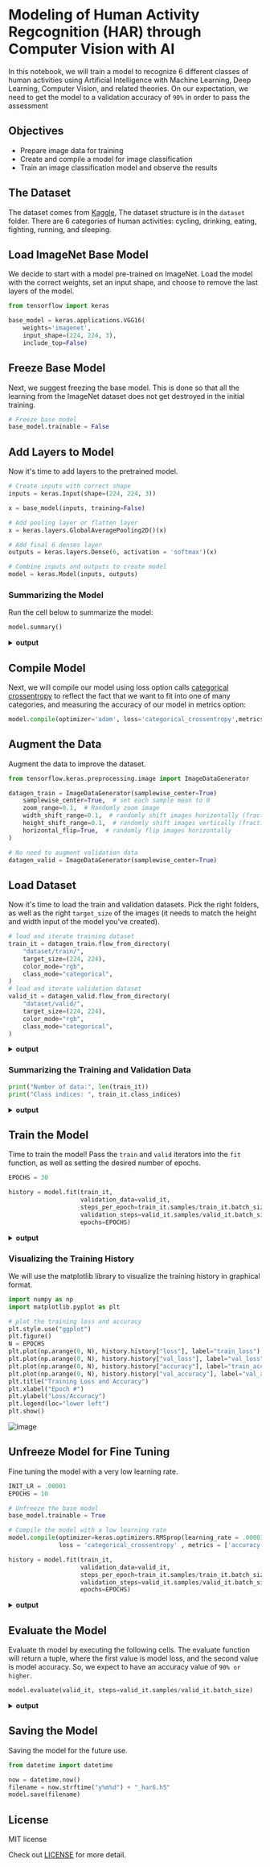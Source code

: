 # Modeling of Human Activity Regcognition (HAR) through Computer Vision with AI

In this notebook, we will train a model to recognize 6 different classes of human activities using Artificial Intelligence with Machine Learning, Deep Learning, Computer Vision, and related theories. On our expectation, we need to get the model to a validation accuracy of `90%` in order to pass the assessment

## Objectives

- Prepare image data for training
- Create and compile a model for image classification
- Train an image classification model and observe the results

## The Dataset

The dataset comes from [Kaggle](https://www.kaggle.com/datasets/meetnagadia/human-action-recognition-har-dataset), The dataset structure is in the `dataset` folder. There are 6 categories of human activities: cycling, drinking, eating, fighting, running, and sleeping.

## Load ImageNet Base Model

We decide to start with a model pre-trained on ImageNet. Load the model with the correct weights, set an input shape, and choose to remove the last layers of the model.

```py
from tensorflow import keras

base_model = keras.applications.VGG16(
    weights='imagenet',
    input_shape=(224, 224, 3),
    include_top=False)
```

## Freeze Base Model

Next, we suggest freezing the base model. This is done so that all the learning from the ImageNet dataset does not get destroyed in the initial training.

```py
# Freeze base model
base_model.trainable = False
```

## Add Layers to Model

Now it's time to add layers to the pretrained model.

```py
# Create inputs with correct shape
inputs = keras.Input(shape=(224, 224, 3))

x = base_model(inputs, training=False)

# Add pooling layer or flatten layer
x = keras.layers.GlobalAveragePooling2D()(x)

# Add final 6 denses layer
outputs = keras.layers.Dense(6, activation = 'softmax')(x)

# Combine inputs and outputs to create model
model = keras.Model(inputs, outputs)
```

### Summarizing the Model

Run the cell below to summarize the model:

```py
model.summary()
```

<details>
<summary><strong>output</strong></summary>

```
Model: "model"
_________________________________________________________________
Layer (type)                 Output Shape              Param #
=================================================================
input_2 (InputLayer)         [(None, 224, 224, 3)]     0
_________________________________________________________________
vgg16 (Model)                (None, 7, 7, 512)         14714688
_________________________________________________________________
global_average_pooling2d (Gl (None, 512)               0
_________________________________________________________________
dense (Dense)                (None, 6)                 3078
=================================================================
Total params: 14,717,766
Trainable params: 3,078
Non-trainable params: 14,714,688
_________________________________________________________________
```

</details>

## Compile Model

Next, we will compile our model using loss option calls [categorical crossentropy](https://www.tensorflow.org/api_docs/python/tf/keras/losses/CategoricalCrossentropy) to reflect the fact that we want to fit into one of many categories, and measuring the accuracy of our model in metrics option:

```py
model.compile(optimizer='adam', loss='categorical_crossentropy',metrics=['accuracy'])
```

## Augment the Data

Augment the data to improve the dataset.

```py
from tensorflow.keras.preprocessing.image import ImageDataGenerator

datagen_train = ImageDataGenerator(samplewise_center=True)
    samplewise_center=True,  # set each sample mean to 0
    zoom_range=0.1,  # Randomly zoom image
    width_shift_range=0.1,  # randomly shift images horizontally (fraction of total width)
    height_shift_range=0.1,  # randomly shift images vertically (fraction of total height)
    horizontal_flip=True,  # randomly flip images horizontally
)

# No need to augment validation data
datagen_valid = ImageDataGenerator(samplewise_center=True)
```

## Load Dataset

Now it's time to load the train and validation datasets. Pick the right folders, as well as the right `target_size` of the images (it needs to match the height and width input of the model you've created).

```py
# load and iterate training dataset
train_it = datagen_train.flow_from_directory(
    "dataset/train/",
    target_size=(224, 224),
    color_mode="rgb",
    class_mode="categorical",
)
# load and iterate validation dataset
valid_it = datagen_valid.flow_from_directory(
    "dataset/valid/",
    target_size=(224, 224),
    color_mode="rgb",
    class_mode="categorical",
)
```

<details>
<summary><strong>output</strong></summary>

```
Found 4080 images belonging to 6 classes.
Found 960 images belonging to 6 classes.
```

</details>

### Summarizing the Training and Validation Data

```py
print("Number of data:", len(train_it))
print("Class indices: ", train_it.class_indices)
```

<details>
<summary><strong>output</strong></summary>

```
Number of data: 128
Class indices:  {'cycling': 0, 'drinking': 1, 'eating': 2, 'fighting': 3, 'running': 4, 'sleeping': 5}
```

</details>

## Train the Model

Time to train the model! Pass the `train` and `valid` iterators into the `fit` function, as well as setting the desired number of epochs.

```py
EPOCHS = 30
```

```py
history = model.fit(train_it,
                    validation_data=valid_it,
                    steps_per_epoch=train_it.samples/train_it.batch_size,
                    validation_steps=valid_it.samples/valid_it.batch_size,
                    epochs=EPOCHS)
```

<details>
<summary><strong>output</strong></summary>

```
Epoch 1/30
128/127 [==============================] - 50s 389ms/step - loss: 2.4053 - accuracy: 0.4953 - val_loss: 1.1509 - val_accuracy: 0.7229
Epoch 2/30
128/127 [==============================] - 46s 362ms/step - loss: 0.9037 - accuracy: 0.7458 - val_loss: 0.8029 - val_accuracy: 0.7927
Epoch 3/30
128/127 [==============================] - 45s 354ms/step - loss: 0.6752 - accuracy: 0.8015 - val_loss: 0.6934 - val_accuracy: 0.8104
Epoch 4/30
128/127 [==============================] - 45s 355ms/step - loss: 0.5365 - accuracy: 0.8316 - val_loss: 0.5991 - val_accuracy: 0.8240
Epoch 5/30
128/127 [==============================] - 45s 355ms/step - loss: 0.4573 - accuracy: 0.8449 - val_loss: 0.5756 - val_accuracy: 0.8229
Epoch 6/30
128/127 [==============================] - 46s 358ms/step - loss: 0.4164 - accuracy: 0.8645 - val_loss: 0.5168 - val_accuracy: 0.8396
Epoch 7/30
128/127 [==============================] - 45s 355ms/step - loss: 0.3926 - accuracy: 0.8728 - val_loss: 0.5126 - val_accuracy: 0.8490
Epoch 8/30
128/127 [==============================] - 45s 354ms/step - loss: 0.3608 - accuracy: 0.8730 - val_loss: 0.5419 - val_accuracy: 0.8438
Epoch 9/30
128/127 [==============================] - 45s 354ms/step - loss: 0.3251 - accuracy: 0.8855 - val_loss: 0.5153 - val_accuracy: 0.8531
Epoch 10/30
128/127 [==============================] - 45s 355ms/step - loss: 0.3063 - accuracy: 0.8912 - val_loss: 0.4125 - val_accuracy: 0.8708
Epoch 11/30
128/127 [==============================] - 46s 358ms/step - loss: 0.3056 - accuracy: 0.8936 - val_loss: 0.5087 - val_accuracy: 0.8521
Epoch 12/30
128/127 [==============================] - 45s 354ms/step - loss: 0.2796 - accuracy: 0.9032 - val_loss: 0.3966 - val_accuracy: 0.8729
Epoch 13/30
128/127 [==============================] - 46s 356ms/step - loss: 0.2667 - accuracy: 0.9015 - val_loss: 0.4276 - val_accuracy: 0.8646
Epoch 14/30
128/127 [==============================] - 45s 355ms/step - loss: 0.2579 - accuracy: 0.9071 - val_loss: 0.4452 - val_accuracy: 0.8604
Epoch 15/30
128/127 [==============================] - 45s 354ms/step - loss: 0.2508 - accuracy: 0.9056 - val_loss: 0.4646 - val_accuracy: 0.8521
Epoch 16/30
128/127 [==============================] - 45s 355ms/step - loss: 0.2423 - accuracy: 0.9120 - val_loss: 0.4616 - val_accuracy: 0.8729
Epoch 17/30
128/127 [==============================] - 45s 355ms/step - loss: 0.2444 - accuracy: 0.9140 - val_loss: 0.5183 - val_accuracy: 0.8542
Epoch 18/30
128/127 [==============================] - 46s 356ms/step - loss: 0.2367 - accuracy: 0.9169 - val_loss: 0.4493 - val_accuracy: 0.8542
Epoch 19/30
128/127 [==============================] - 44s 347ms/step - loss: 0.2277 - accuracy: 0.9181 - val_loss: 0.5495 - val_accuracy: 0.8594
Epoch 20/30
128/127 [==============================] - 45s 352ms/step - loss: 0.2080 - accuracy: 0.9248 - val_loss: 0.3825 - val_accuracy: 0.8792
Epoch 21/30
128/127 [==============================] - 45s 348ms/step - loss: 0.2180 - accuracy: 0.9186 - val_loss: 0.4753 - val_accuracy: 0.8698
Epoch 22/30
128/127 [==============================] - 44s 347ms/step - loss: 0.2324 - accuracy: 0.9135 - val_loss: 0.4841 - val_accuracy: 0.8615
Epoch 23/30
128/127 [==============================] - 44s 347ms/step - loss: 0.2214 - accuracy: 0.9157 - val_loss: 0.4683 - val_accuracy: 0.8698
Epoch 24/30
128/127 [==============================] - 45s 353ms/step - loss: 0.2120 - accuracy: 0.9257 - val_loss: 0.5021 - val_accuracy: 0.8542
Epoch 25/30
128/127 [==============================] - 45s 350ms/step - loss: 0.2034 - accuracy: 0.9265 - val_loss: 0.4222 - val_accuracy: 0.8792
Epoch 26/30
128/127 [==============================] - 45s 354ms/step - loss: 0.2093 - accuracy: 0.9206 - val_loss: 0.5409 - val_accuracy: 0.8479
Epoch 27/30
128/127 [==============================] - 45s 352ms/step - loss: 0.2141 - accuracy: 0.9216 - val_loss: 0.5451 - val_accuracy: 0.8531
Epoch 28/30
128/127 [==============================] - 45s 348ms/step - loss: 0.1918 - accuracy: 0.9272 - val_loss: 0.5115 - val_accuracy: 0.8667
Epoch 29/30
128/127 [==============================] - 44s 347ms/step - loss: 0.2011 - accuracy: 0.9265 - val_loss: 0.5358 - val_accuracy: 0.8594
Epoch 30/30
128/127 [==============================] - 45s 348ms/step - loss: 0.2078 - accuracy: 0.9265 - val_loss: 0.5574 - val_accuracy: 0.8531
```

</details>

### Visualizing the Training History

We will use the matplotlib library to visualize the training history in graphical format.

```py
import numpy as np
import matplotlib.pyplot as plt

# plot the training loss and accuracy
plt.style.use("ggplot")
plt.figure()
N = EPOCHS
plt.plot(np.arange(0, N), history.history["loss"], label="train_loss")
plt.plot(np.arange(0, N), history.history["val_loss"], label="val_loss")
plt.plot(np.arange(0, N), history.history["accuracy"], label="train_acc")
plt.plot(np.arange(0, N), history.history["val_accuracy"], label="val_acc")
plt.title("Training Loss and Accuracy")
plt.xlabel("Epoch #")
plt.ylabel("Loss/Accuracy")
plt.legend(loc="lower left")
plt.show()
```

![image](assets/output_35_0.png)

## Unfreeze Model for Fine Tuning

Fine tuning the model with a very low learning rate.

```py
INIT_LR = .00001
EPOCHS = 10
```

```py
# Unfreeze the base model
base_model.trainable = True

# Compile the model with a low learning rate
model.compile(optimizer=keras.optimizers.RMSprop(learning_rate = .00001),
              loss = 'categorical_crossentropy' , metrics = ['accuracy'])
```

```py
history = model.fit(train_it,
                    validation_data=valid_it,
                    steps_per_epoch=train_it.samples/train_it.batch_size,
                    validation_steps=valid_it.samples/valid_it.batch_size,
                    epochs=EPOCHS)
```

<details>
<summary><strong>output</strong></summary>

```
Epoch 1/10
128/127 [==============================] - 67s 522ms/step - loss: 0.2746 - accuracy: 0.9091 - val_loss: 0.4364 - val_accuracy: 0.8708
Epoch 2/10
128/127 [==============================] - 58s 455ms/step - loss: 0.1767 - accuracy: 0.9370 - val_loss: 0.3660 - val_accuracy: 0.8979
Epoch 3/10
128/127 [==============================] - 57s 444ms/step - loss: 0.1293 - accuracy: 0.9539 - val_loss: 0.4728 - val_accuracy: 0.8979
Epoch 4/10
128/127 [==============================] - 56s 435ms/step - loss: 0.1015 - accuracy: 0.9618 - val_loss: 0.5204 - val_accuracy: 0.9000
Epoch 5/10
128/127 [==============================] - 56s 437ms/step - loss: 0.0846 - accuracy: 0.9699 - val_loss: 0.4794 - val_accuracy: 0.9031
Epoch 6/10
128/127 [==============================] - 56s 439ms/step - loss: 0.0560 - accuracy: 0.9789 - val_loss: 0.5331 - val_accuracy: 0.8969
Epoch 7/10
128/127 [==============================] - 56s 436ms/step - loss: 0.0592 - accuracy: 0.9792 - val_loss: 0.4727 - val_accuracy: 0.8958
Epoch 8/10
128/127 [==============================] - 56s 434ms/step - loss: 0.0443 - accuracy: 0.9838 - val_loss: 0.7544 - val_accuracy: 0.8740
Epoch 9/10
128/127 [==============================] - 56s 434ms/step - loss: 0.0485 - accuracy: 0.9870 - val_loss: 0.4625 - val_accuracy: 0.9094
Epoch 10/10
128/127 [==============================] - 56s 438ms/step - loss: 0.0441 - accuracy: 0.9865 - val_loss: 0.6065 - val_accuracy: 0.9031
```

</details>

## Evaluate the Model

Evaluate th model by executing the following cells. The evaluate function will return a tuple, where the first value is model loss, and the second value is model accuracy. So, we expect to have an accuracy value of `90% or higher`.

```py
model.evaluate(valid_it, steps=valid_it.samples/valid_it.batch_size)
```

<details>
<summary><strong>output</strong></summary>

```
30/30 [==============================] - 4s 139ms/step - loss: 0.4585 - accuracy: 0.9167
[0.45854225754737854, 0.9166666865348816]
```

</details>

## Saving the Model

Saving the model for the future use.

```py
from datetime import datetime

now = datetime.now()
filename = now.strftime("y%m%d") + "_har6.h5"
model.save(filename)
```

## License

MIT license

Check out [LICENSE](/LICENSE) for more detail.
